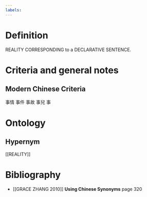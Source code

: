 ```yaml
---
labels: 
---
```


# Definition
REALITY CORRESPONDING to a DECLARATIVE SENTENCE.
# Criteria and general notes
## Modern Chinese Criteria
事情
事件
事故
事兒
事
# Ontology

## Hypernym
[[REALITY]]
# Bibliography
- [[GRACE ZHANG 2010]]
**Using Chinese Synonyms** page 320
